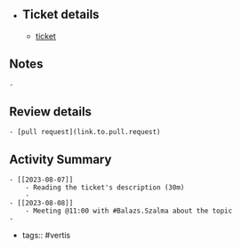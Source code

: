 - ## Ticket details
	- [ticket](https://gitlab.vertis.com:8443/vertis/mv2/-/issues/6205)
## Notes
	-
## Review details
	- [pull request](link.to.pull.request)
## Activity Summary
	- [[2023-08-07]]
		- Reading the ticket's description (30m)
		-
	- [[2023-08-08]]
		- Meeting @11:00 with #Balazs.Szalma about the topic
	-
- tags:: #vertis